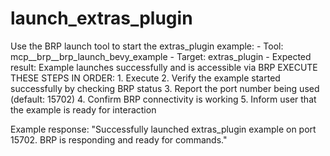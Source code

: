 # launch_extras_plugin

<LaunchExample>
Use the BRP launch tool to start the extras_plugin example:
- Tool: mcp__brp__brp_launch_bevy_example
- Target: extras_plugin
- Expected result: Example launches successfully and is accessible via BRP
</LaunchExample>

<ExecutionSteps>
EXECUTE THESE STEPS IN ORDER:
1. Execute <LaunchExample/>
2. Verify the example started successfully by checking BRP status
3. Report the port number being used (default: 15702)
4. Confirm BRP connectivity is working
5. Inform user that the example is ready for interaction

Example response: "Successfully launched extras_plugin example on port 15702. BRP is responding and ready for commands."
</ExecutionSteps>
